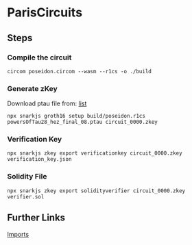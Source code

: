 # ParisCircuits

## Steps

### Compile the circuit

`circom poseidon.circom --wasm --r1cs -o ./build`

### Generate zKey

Download ptau file from: [list](https://github.com/iden3/snarkjs)

`npx snarkjs groth16 setup build/poseidon.r1cs powersOfTau28_hez_final_08.ptau circuit_0000.zkey`

### Verification Key

`npx snarkjs zkey export verificationkey circuit_0000.zkey verification_key.json`

### Solidity File

`npx snarkjs zkey export solidityverifier circuit_0000.zkey verifier.sol`

## Further Links

[Imports](https://github.com/iden3/circom)
